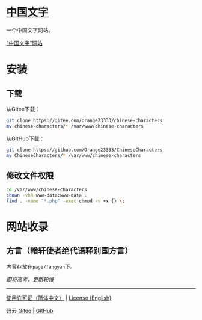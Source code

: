 # [中国文字](https://chinese-characters.ourorangenet.com/pages/fangyan/index.php)

一个中国文字网站。

[“中国文字”网站](https://chinese-characters.ourorangenet.com/pages/fangyan/index.php)

# 安装

## 下载

从Gitee下载：
```bash
git clone https://gitee.com/orange23333/chinese-characters
mv chinese-characters/* /var/www/chinese-characters
```

从GitHub下载：
```bash
git clone https://github.com/Orange23333/ChineseCharacters
mv ChineseCharacters/* /var/www/chinese-characters
```

## 修改文件权限

```bash
cd /var/www/chinese-characters
chown -vhR www-data:www-data .
find . -name "*.php" -exec chmod -v +x {} \;
```

# 网站收录

## 方言（輶轩使者绝代语释别国方言）

内容存放在`page/fangyan`下。

*即将高考，更新较慢*

---

[使用许可证（简体中文）](https://gitee.com/orange23333/chinese-characters/blob/main/LICENSE.txt) | [License (English)](https://github.com/Orange23333/ChineseCharacters/blob/main/LICENSE.en-US.txt)

[码云 Gitee](https://gitee.com/orange23333/chinese-characters) | [GitHub](https://github.com/Orange23333/ChineseCharacters)
